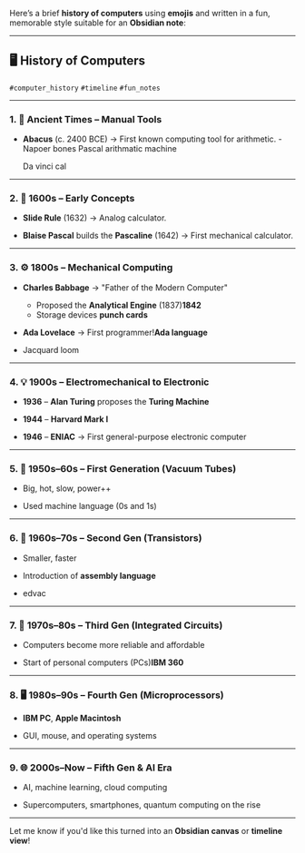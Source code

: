 Here’s a brief **history of computers** using **emojis** and written in a fun, memorable style suitable for an **Obsidian note**:

---

## 🖥️ History of Computers

`#computer_history` `#timeline` `#fun_notes`

---

### 1. **🧮 Ancient Times – Manual Tools**

- **Abacus** (c. 2400 BCE) 
    → First known computing tool for arithmetic.
-Napoer bones
    Pascal arithmatic machine
    
    Da vinci cal

---

### 2. **📜 1600s – Early Concepts**

- **Slide Rule** (1632) → Analog calculator.
    
- **Blaise Pascal** builds the **Pascaline** (1642) → First mechanical calculator.
    

---

### 3. **⚙️ 1800s – Mechanical Computing**

- **Charles Babbage** → "Father of the Modern Computer"
    
    - Proposed the **Analytical Engine** (1837)**1842**
    - Storage devices **punch cards**
        
- **Ada Lovelace** → First programmer!**Ada language**
- Jacquard loom
     

---

### 4. **💡 1900s – Electromechanical to Electronic**

- **1936** – **Alan Turing** proposes the **Turing Machine**
    
- **1944** – **Harvard Mark I**
    
- **1946** – **ENIAC** → First general-purpose electronic computer
    

---

### 5. **🧠 1950s–60s – First Generation (Vacuum Tubes)**

- Big, hot, slow, power++
    
- Used machine language (0s and 1s)
    

---

### 6. **💾 1960s–70s – Second Gen (Transistors)**

- Smaller, faster
    
- Introduction of **assembly language**
- edvac
    

---

### 7. **🔧 1970s–80s – Third Gen (Integrated Circuits)**

- Computers become more reliable and affordable
    
- Start of personal computers (PCs)**IBM 360**
    

---

### 8. **🖥️ 1980s–90s – Fourth Gen (Microprocessors)**

- **IBM PC**, **Apple Macintosh**
    
- GUI, mouse, and operating systems
    

---

### 9. **🌐 2000s–Now – Fifth Gen & AI Era**

- AI, machine learning, cloud computing
    
- Supercomputers, smartphones, quantum computing on the rise
    

---

Let me know if you'd like this turned into an **Obsidian canvas** or **timeline view**!